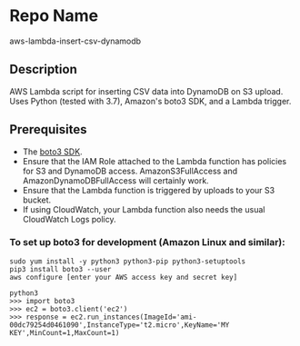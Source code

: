 Repo Name
=========
aws-lambda-insert-csv-dynamodb

Description
---------------
AWS Lambda script for inserting CSV data into DynamoDB on S3 upload. Uses Python (tested with 3.7), Amazon's boto3 SDK, and a Lambda trigger.

Prerequisites
---------------
* The [boto3 SDK](https://aws.amazon.com/sdk-for-python/).
* Ensure that the IAM Role attached to the Lambda function has policies for S3 and DynamoDB access. AmazonS3FullAccess and AmazonDynamoDBFullAccess will certainly work.
* Ensure that the Lambda function is triggered by uploads to your S3 bucket.
* If using CloudWatch, your Lambda function also needs the usual CloudWatch Logs policy.

### To set up boto3 for development (Amazon Linux and similar):
```
sudo yum install -y python3 python3-pip python3-setuptools
pip3 install boto3 --user
aws configure [enter your AWS access key and secret key]

python3
>>> import boto3
>>> ec2 = boto3.client('ec2')
>>> response = ec2.run_instances(ImageId='ami-00dc79254d0461090',InstanceType='t2.micro',KeyName='MY KEY',MinCount=1,MaxCount=1)
```
